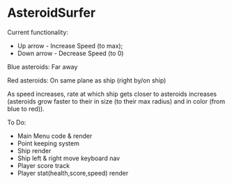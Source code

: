 # AsteroidSurfer

Current functionality:
* Up arrow - Increase Speed (to max);
* Down arrow - Decrease Speed (to 0)

Blue asteroids: Far away

Red asteroids: On same plane as ship (right by/on ship)

As speed increases, rate at which ship gets closer to asteroids increases
(asteroids grow faster to their in size (to their max radius) and in color (from blue to red)).

To Do:

- Main Menu code & render
- Point keeping system
- Ship render
- Ship left & right move keyboard nav
- Player score track
- Player stat(health,score,speed) render
